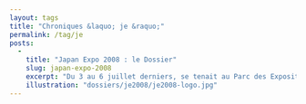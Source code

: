 ```yaml
---
layout: tags
title: "Chroniques &laquo; je &raquo;"
permalink: /tag/je
posts:
  -
    title: "Japan Expo 2008 : le Dossier"
    slug: japan-expo-2008
    excerpt: "Du 3 au 6 juillet derniers, se tenait au Parc des Expositions Paris-Nord Villepinte la neuvième édition de Japan Expo.Une semaine après l'événement, nous vous faisons part de nos réactions dans un dossier spécial aussi détaillé que possible. Nous attendons vos réactions par rapport à l'événement et à votre propre ressenti si vous y avez"
    illustration: "dossiers/je2008/je2008-logo.jpg"
---
```


